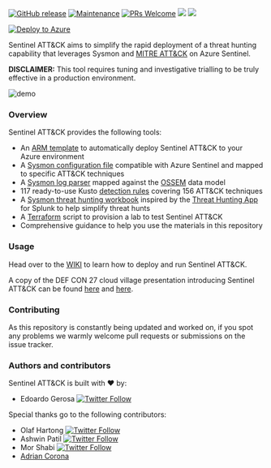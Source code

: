 [![GitHub release](https://img.shields.io/github/release/BlueTeamLabs/sentinel-attack.svg?style=flat-square)](https://github.com/BlueTeamLabs/sentinel-attack/releases)
[![Maintenance](https://img.shields.io/maintenance/yes/2023.svg?style=flat-square)]()
[![PRs Welcome](https://img.shields.io/badge/PRs-welcome-brightgreen.svg?style=flat-square)](http://makeapullrequest.com)
[![](https://img.shields.io/badge/2019-DEF%20CON%2027-blueviolet?style=flat-square)](https://2019.cloud-village.org/#talks?olafedoardo)
[![](https://img.shields.io/badge/Official%20Azure%20Sentinel%20workbook-grey?style=flat-square&logo=microsoft-azure)](https://github.com/Azure/Azure-Sentinel/blob/master/Workbooks/SysmonThreatHunting.json)

[![Deploy to Azure](https://aka.ms/deploytoazurebutton)](https://portal.azure.com/#create/Microsoft.Template/uri/https%3A%2F%2Fraw.githubusercontent.com%2FBlueTeamLabs%2Fsentinel-attack%2Fmaster%2Fazuredeploy.json)

Sentinel ATT&CK aims to simplify the rapid deployment of a threat hunting capability that leverages Sysmon and [MITRE ATT&CK](https://attack.mitre.org/) on Azure Sentinel.

**DISCLAIMER:** This tool requires tuning and investigative trialling to be truly effective in a production environment.

 ![demo](https://github.com/BlueTeamToolkit/sentinel-attack/blob/master/docs/demo.gif)

### Overview
 Sentinel ATT&CK provides the following tools: 
 - An [ARM template](https://github.com/BlueTeamToolkit/sentinel-attack/blob/master/azuredeploy.json) to automatically deploy Sentinel ATT&CK to your Azure environment
 - A [Sysmon configuration file](https://github.com/BlueTeamToolkit/sentinel-attack/blob/master/sysmonconfig.xml) compatible with Azure Sentinel and mapped to specific ATT&CK techniques  
 - A [Sysmon log parser](https://github.com/BlueTeamToolkit/sentinel-attack/blob/master/parser/Sysmon-OSSEM.txt) mapped against the [OSSEM](https://github.com/Cyb3rWard0g/OSSEM) data model
 - 117 ready-to-use Kusto [detection rules](https://github.com/BlueTeamToolkit/sentinel-attack/tree/master/detections) covering 156 ATT&CK techniques
 - A [Sysmon threat hunting workbook](https://github.com/BlueTeamToolkit/sentinel-attack/tree/master/hunting) inspired by the [Threat Hunting App](https://splunkbase.splunk.com/app/4305/) for Splunk to help simplify threat hunts
 - A [Terraform](https://www.terraform.io/) script to provision a lab to test Sentinel ATT&CK
 - Comprehensive guidance to help you use the materials in this repository

### Usage
Head over to the [WIKI](https://github.com/BlueTeamLabs/sentinel-attack/wiki) to learn how to deploy and run Sentinel ATT&CK.

A copy of the DEF CON 27 cloud village presentation introducing Sentinel ATT&CK can be found [here](https://2019.cloud-village.org/#talks?olafedoardo) and [here](https://github.com/BlueTeamToolkit/sentinel-attack/tree/master/docs/DEFCON_attacking_the_sentinel.pdf).

### Contributing
As this repository is constantly being updated and worked on, if you spot any problems we warmly welcome pull requests or submissions on the issue tracker.

### Authors and contributors
Sentinel ATT&CK is built with ❤ by:
- Edoardo Gerosa 
[![Twitter Follow](https://img.shields.io/twitter/follow/netevert.svg?style=social)](https://twitter.com/netevert)

Special thanks go to the following contributors:

- Olaf Hartong
[![Twitter Follow](https://img.shields.io/twitter/follow/olafhartong.svg?style=social)](https://twitter.com/olafhartong) 
- Ashwin Patil
[![Twitter Follow](https://img.shields.io/twitter/follow/ashwinpatil.svg?style=social)](https://twitter.com/ashwinpatil)
- Mor Shabi
[![Twitter Follow](https://img.shields.io/twitter/follow/Mor44574618.svg?style=social)](https://twitter.com/Mor44574618)
- [Adrian Corona](https://github.com/temores)
